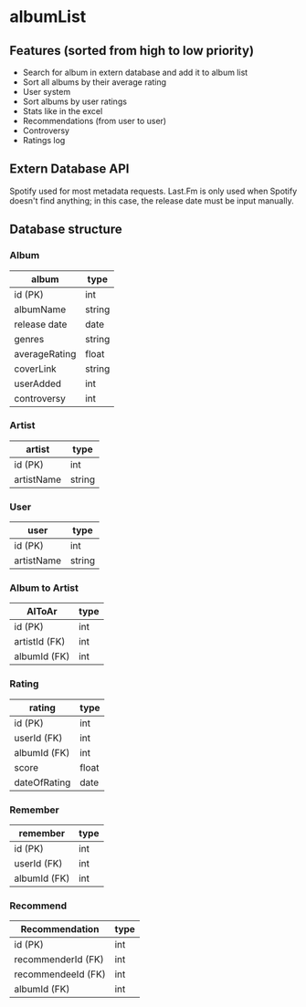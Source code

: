 # albumList

## Features (sorted from high to low priority)

- Search for album in extern database and add it to album list
- Sort all albums by their average rating
- User system
- Sort albums by user ratings
- Stats like in the excel
- Recommendations (from user to user)
- Controversy
- Ratings log

## Extern Database API

Spotify used for most metadata requests. Last.Fm is only used when Spotify doesn't find anything; in this case, the release date must be input manually.

## Database structure

### Album
album|type
-|-
id (PK)|int
albumName|string
release date|date
genres|string
averageRating|float
coverLink|string
userAdded|int
controversy|int


### Artist
artist|type
-|-
id (PK)|int
artistName|string


### User
user|type
-|-
id (PK)|int
artistName|string


### Album to Artist
AlToAr|type
-|-
id (PK)|int
artistId (FK)|int
albumId (FK)|int


### Rating 
rating|type
-|-
id (PK)|int
userId (FK)|int
albumId (FK)|int
score|float
dateOfRating|date


### Remember
remember|type
-|-
id (PK)|int
userId (FK)|int
albumId (FK)|int


### Recommend
Recommendation|type
-|-
id (PK)|int
recommenderId (FK)|int
recommendeeId (FK)|int
albumId (FK)|int

